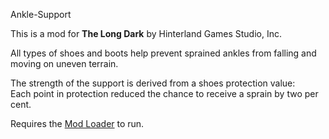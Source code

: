 Ankle-Support


This is a mod for **The Long Dark** by Hinterland Games Studio, Inc.


All types of shoes and boots help prevent sprained ankles from falling and moving on uneven terrain. 

The strength of the support is derived from a shoes protection value:  
Each point in protection reduced the chance to receive a sprain by two per cent.


Requires the [Mod Loader](https://github.com/zeobviouslyfakeacc/ModLoaderInstaller) to run.
